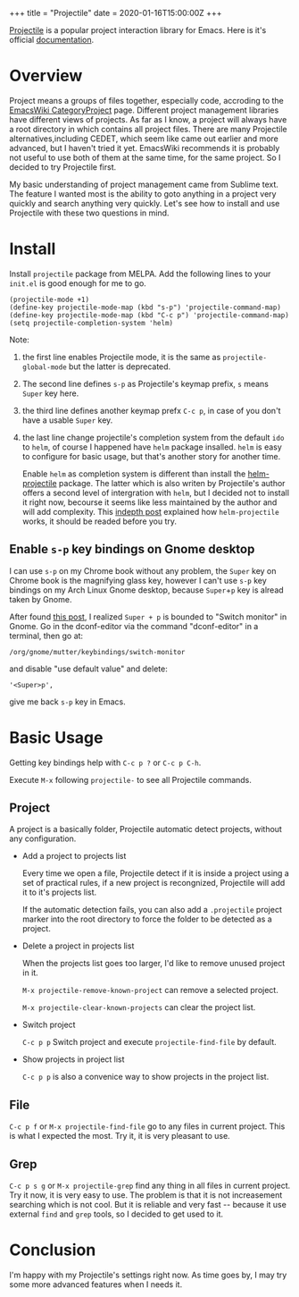 +++
title = "Projectile"
date = 2020-01-16T15:00:00Z
+++

[Projectile][1] is a popular project interaction library for Emacs. Here is it's official [documentation][2].

# Overview

Project means a groups of files together, especially code, accroding to the [EmacsWiki CategoryProject][3] page. 
Different project management libraries have different views of projects. 
As far as I know, a project will always have a root directory in which contains all project files.
There are many Projectile alternatives,including CEDET, which seem like came out earlier and more advanced, 
but I haven't tried it yet. 
EmacsWiki recommends it is probably not useful to use both of them at the same time, for the same project. 
So I decided to try Projectile first.

My basic understanding of project management came from Sublime text. 
The feature I wanted most is the ability to goto anything in a project very quickly and search anything very quickly.
Let's see how to install and use Projectile with these two questions in mind.

# Install

Install `projectile` package from MELPA. Add the following lines to your `init.el` is good enough for me to go.
```
(projectile-mode +1)
(define-key projectile-mode-map (kbd "s-p") 'projectile-command-map)
(define-key projectile-mode-map (kbd "C-c p") 'projectile-command-map)
(setq projectile-completion-system 'helm)
```

Note:
1. the first line enables Projectile mode, it is the same as `projectile-global-mode` but the latter is deprecated.
2. The second line defines `s-p` as Projectile's keymap prefix, `s` means `Super` key here.
3. the third line defines another keymap prefx `C-c p`, in case of you don't have a usable `Super` key.
4. the last line change projectile's completion system from the default `ido` to `helm`, of course I happened have `helm` package insalled. `helm` is easy to configure for basic usage, but that's another story for another time.

    Enable `helm` as completion system is different than install the [helm-projectile][4] package. The latter which is also writen by Projectile's author offers a second level of intergration with `helm`, but I decided not to install it right now, becourse it seems like less maintained by the author and will add complexity. This [indepth post][5] explained how `helm-projectile` works, it should be readed before you try.

## Enable `s-p` key bindings on Gnome desktop

I can use `s-p` on my Chrome book without any problem, the `Super` key on Chrome book is the magnifying glass key, however I can't use `s-p` key bindings on my Arch Linux Gnome desktop, because `Super`+`p` key is alread taken by Gnome.

After found [this post][6], I realized `Super + p` is bounded to "Switch monitor" in Gnome. Go in the dconf-editor via the command "dconf-editor" in a terminal, then go at:
```
/org/gnome/mutter/keybindings/switch-monitor
```
and disable "use default value" and delete:
```
'<Super>p',
```
give me back `s-p` key in Emacs.

# Basic Usage

Getting key bindings help with `C-c p ?` or `C-c p C-h`.

Execute `M-x` following `projectile-` to see all Projectile commands.

## Project

A project is a basically folder, Projectile automatic detect projects, without any configuration.

* Add a project to projects list

    Every time we open a file, Projectile detect if it is inside a project using a set of practical rules, if a new project is recongnized, Projectile will add it to it's projects list.
	
	If the automatic detection fails, you can also add a `.projectile` project marker into the root directory to force the folder to be detected as a project.

* Delete a project in projects list

    When the projects list goes too larger, I'd like to remove unused project in it.
	
    `M-x projectile-remove-known-project` can remove a selected project.
	
	`M-x projectile-clear-known-projects` can clear the project list.

* Switch project

    `C-c p p` Switch project and execute `projectile-find-file` by default.

* Show projects in project list
    
	`C-c p p` is also a convenice way to show  projects in the project list.

## File

`C-c p f` or `M-x projectile-find-file` go to any files in current project. This is what I expected the most.
Try it, it is very pleasant to use.

## Grep

`C-c p s g` or `M-x projectile-grep` find any thing in all files in current project. Try it now, it is very easy to use. The problem is that it is not increasement searching which is not cool. But it is reliable and very fast -- because it use external `find` and `grep` tools, so I decided to get used to it.

# Conclusion
I'm happy with my Projectile's settings right now. As time goes by, I may try some more advanced features when I needs it.


[1]: https://github.com/bbatsov/projectile
[2]: https://www.projectile.mx/
[3]: https://www.emacswiki.org/emacs/CategoryProject
[4]: https://github.com/bbatsov/helm-projectile
[5]: https://tuhdo.github.io/helm-projectile.html
[6]: https://askubuntu.com/questions/68463/how-to-disable-global-super-p-shortcut
